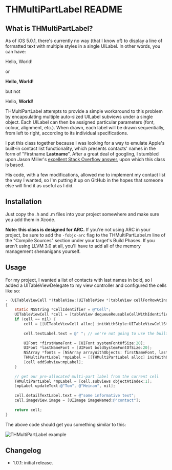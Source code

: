 # THMultiPartLabel README #

## What is THMultiPartLabel? ##

As of iOS 5.0.1, there's currently no way (that I know of) to display a line of formatted text with multiple styles in a single UILabel.  In other words, you can have:

Hello, World!

or

**Hello, World!**

but not

Hello, **World**!

THMultiPartLabel attempts to provide a simple workaround to this problem by encapsulating multiple auto-sized UILabel subviews under a single object.  Each UILabel can then be assigned particular parameters (font, colour, alignment, etc.).  When drawn, each label will be drawn sequentially, from left to right, according to its individual specifications.

I put this class together because I was looking for a way to emulate Apple's built-in contact list functionality, which presents contacts' names in the form of "Firstname **Lastname**".  After a great deal of googling, I stumbled upon Jason Miller's [excellent Stack Overflow answer](http://stackoverflow.com/questions/1417346/iphone-uilabel-containing-text-with-multiple-fonts-at-the-same-time/1532634#1532634), upon which this class is based.

His code, with a few modifications, allowed me to implement my contact list the way I wanted, so I'm putting it up on GitHub in the hopes that someone else will find it as useful as I did.

## Installation ##

Just copy the .h and .m files into your project somewhere and make sure you add them in Xcode.

**Note: this class is designed for ARC.** If you're not using ARC in your project, be sure to add the `-fobjc-arc` flag to the THMultiPartLabel.m line of the "Compile Sources" section under your target's Build Phases.  If you aren't using LLVM 3.0 at all, you'll have to add all of the memory management shenanigans yourself.

## Usage ##

For my project, I wanted a list of contacts with last names in bold, so I added a UITableViewDelegate to my view controller and configured the cells like so:

```objective-c
- (UITableViewCell *)tableView:(UITableView *)tableView cellForRowAtIndexPath:(NSIndexPath *)indexPath
{
	static NSString *CellIdentifier = @"Cell";
	UITableViewCell *cell = [tableView dequeueReusableCellWithIdentifier:CellIdentifier];
	if (cell == nil) {
		cell = [[UITableViewCell alloc] initWithStyle:UITableViewCellStyleSubtitle reuseIdentifier:CellIdentifier];
		
		cell.textLabel.text = @" "; // we're not going to use the built-in label
		
		UIFont *firstNameFont = [UIFont systemFontOfSize:20];
		UIFont *lastNameFont = [UIFont boldSystemFontOfSize:20];
		NSArray *fonts = [NSArray arrayWithObjects: firstNameFont, lastNameFont, nil];
		THMultiPartLabel *mpLabel = [[THMultiPartLabel alloc] initWithOffsetX:44 Y:2 defaultFonts:fonts];
		[cell addSubview:mpLabel];
	}
	
	// get our pre-allocated multi-part label from the current cell
	THMultiPartLabel *mpLabel = [cell.subviews objectAtIndex:1];
	[mpLabel updateText:@"Tom", @"Heinan", nil];
	
	cell.detailTextLabel.text = @"some informative text";
	cell.imageView.image = [UIImage imageNamed:@"contact"];
	
	return cell;
}
```

The above code should get you something similar to this:

![THMultiPartLabel example](http://files.tomheinan.com/images/thmpl-row.png)

## Changelog ##

-	1.0.1: initial release.
